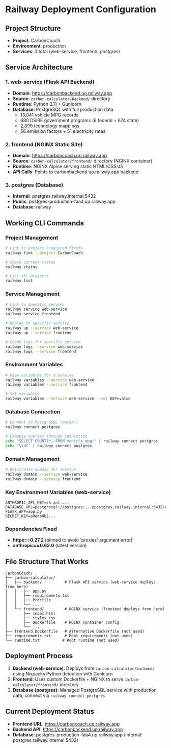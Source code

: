 # Railway Deployment Configuration

## Project Structure
- **Project**: CarbonCoach
- **Environment**: production
- **Services**: 3 total (web-service, frontend, postgres)

## Service Architecture

### 1. web-service (Flask API Backend)
- **Domain**: https://carbonbackend.up.railway.app
- **Source**: `carbon-calculator/backend/` directory
- **Runtime**: Python 3.11 + Gunicorn
- **Database**: PostgreSQL with full production data
  - 13,041 vehicle MPG records
  - 680 DSIRE government programs (6 federal + 674 state)
  - 2,899 technology mappings
  - 56 emission factors + 51 electricity rates

### 2. frontend (NGINX Static Site)
- **Domain**: https://carboncoach.up.railway.app
- **Source**: `carbon-calculator/frontend/` directory (NGINX container)
- **Runtime**: NGINX Alpine serving static HTML/CSS/JS
- **API Calls**: Points to carbonbackend.up.railway.app backend

### 3. postgres (Database)
- **Internal**: postgres.railway.internal:5432
- **Public**: postgres-production-faa4.up.railway.app
- **Database**: railway

## Working CLI Commands

### Project Management
```bash
# Link to project (required first)
railway link --project CarbonCoach

# Check current status
railway status

# List all projects
railway list
```

### Service Management
```bash
# Link to specific service
railway service web-service
railway service frontend

# Deploy to specific service
railway up --service web-service
railway up --service frontend

# Check logs for specific service
railway logs --service web-service
railway logs --service frontend
```

### Environment Variables
```bash
# View variables for a service
railway variables --service web-service
railway variables --service frontend

# Set variables
railway variables --service web-service --set KEY=value
```

### Database Connection
```bash
# Connect to PostgreSQL (works!)
railway connect postgres

# Example queries through connection
echo "SELECT COUNT(*) FROM vehicle_mpg;" | railway connect postgres
echo "\\dt" | railway connect postgres
```

### Domain Management
```bash
# Get/create domain for service
railway domain --service web-service
railway domain --service frontend
```

### Key Environment Variables (web-service)
```
ANTHROPIC_API_KEY=sk-ant-...
DATABASE_URL=postgresql://postgres:...@postgres.railway.internal:5432/railway
FLASK_APP=app.py
SECRET_KEY=a9edb0b2...
```

### Dependencies Fixed
- **httpx==0.27.2** (pinned to avoid 'proxies' argument error)
- **anthropic==0.62.0** (latest version)

## File Structure That Works

```
CarbonCoach/
├── carbon-calculator/
│   ├── backend/          # Flask API service (web-service deploys from here)
│   │   ├── app.py
│   │   ├── requirements.txt
│   │   ├── Procfile
│   │   └── ...
│   └── frontend/         # NGINX service (frontend deploys from here)
│       ├── index.html
│       ├── styles.css
│       ├── Dockerfile    # NGINX container config
│       └── ...
├── frontend.Dockerfile   # Alternative Dockerfile (not used)
├── requirements.txt      # Root requirements (not used)
└── runtime.txt          # Root runtime (not used)
```

## Deployment Process

1. **Backend (web-service)**: Deploys from `carbon-calculator/backend/` using Nixpacks Python detection with Gunicorn
2. **Frontend**: Uses custom Dockerfile + NGINX to serve `carbon-calculator/frontend/` directory
3. **Database (postgres)**: Managed PostgreSQL service with production data, connect via `railway connect postgres`

## Current Deployment Status
- **Frontend URL**: https://carboncoach.up.railway.app
- **Backend API**: https://carbonbackend.up.railway.app  
- **Database**: postgres-production-faa4.up.railway.app (internal: postgres.railway.internal:5432)